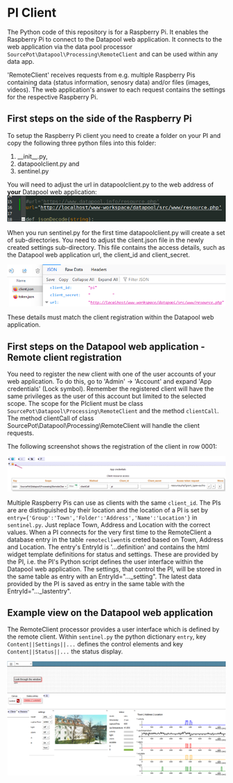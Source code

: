# PI Client
The Python code of this repository is for a Raspberry Pi. It enables the Raspberry Pi to connect to the Datapool web application.
It connects to the web application via the data pool processor `SourcePot\Datapool\Processing\RemoteClient` and can be used within any data app.

'RemoteClient' receives requests from e.g. multiple Raspberry Pis containing data (status information, senosry data) and/or files (images, videos). The web application's answer to each request contains the settings for the respective Raspberry Pi.

## First steps on the side of the Raspberry Pi
To setup the Raspberry Pi client you need to create a folder on your PI and copy the following three python files into this folder: 
1. \_\_init\_\_.py,
2. datapoolclient.py and 
3. sentinel.py

You will need to adjust the url in datapoolclient.py to the web address of __your__ Datapool web application:
![URL setting within datapoolclient.py](/assets/img/url.png "URL setting within datapoolclient.py")

When you run sentinel.py for the first time datapoolclient.py will create a set of sub-directories.
You need to adjust the client.json file in the newly created settings sub-directory. This file contains the access details, such as the Datapool web application url, the client_id and client_secret.

![Update client.json with the correct client_id and client_secret](/assets/img/client-json.png "Content of client.json")

These details must match the client registration within the Datapool web application.

## First steps on the Datapool web application - Remote client registration
You need to register the new client with one of the user accounts of your web application. To do this, go to 'Admin' &rarr; 'Account' and expand 'App credentials' (Lock symbol).
Remember the registered client will have the same privileges as the user of this account but limited to the selected scope. The scope for the PIclient must be class `SourcePot\Datapool\Processing\RemoteClient` and the method `clientCall`. The method clientCall of class SourcePot\Datapool\Processing\RemoteClient will handle the client requests.

The following screenshot shows the registration of the client in row 0001:

![Raspberry Pi client registration](/assets/img/datapool_client_registration.png "Client registration within the Datapool web application")

Multiple Raspberry Pis can use as clients with the same `client_id`. The PIs are are distinguished by their location and the location of a PI is set by `entry={'Group':'Town','Folder':'Address','Name':'Location'}` in `sentinel.py`. Just replace Town, Address and Location with the correct values. When a PI connects for the very first time to the RemoteClient a database entry in the table `remotecliwent`is creted based on Town, Address and Location. The entry's EntryId is '...definition' and contains the html widget template definitions for status and settings. These are provided by the PI, i.e. the PI's Python script defines the user interface within the Datapool web application. The settings, that control the PI, will be stored in the same table as entry with an EntryId="..._setting". The latest data provided by the PI is saved as entry in the same table with the EntryId="..._lastentry".

## Example view on the Datapool web application
The RemoteClient processor provides a user interface which is defined by the remote client. Within `sentinel.py` the python dictionary `entry`, key `Content||Settings||...` defines the control elements and key `Content||Status||...` the status display.

![Raspberry Pi client registration](/assets/img/remote-client.png "User Interface on a data app")



